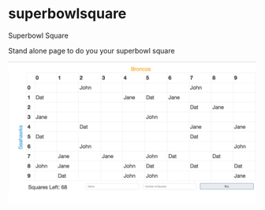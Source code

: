 superbowlsquare
===============

Superbowl Square 

Stand alone page to do you your superbowl square


![Screnshot](./screenshot.png "Screenshot")